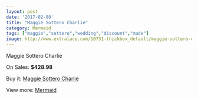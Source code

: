 ```yaml
---
layout: post
date: '2017-02-08'
title: "Maggie Sottero Charlie"
category: Mermaid
tags: ["maggie","sottero","wedding","discount","made"]
image: http://www.extralace.com/10731-thickbox_default/maggie-sottero-charlie.jpg
---
```

Maggie Sottero Charlie

On Sales: **$428.98**
<a href="https://www.extralace.com/mermaid/5057-maggie-sottero-charlie.html"><amp-img layout="responsive" width="600" height="600" src="//www.extralace.com/10731-thickbox_default/maggie-sottero-charlie.jpg" alt="Maggie Sottero Charlie 0" /></a>

Buy it: [Maggie Sottero Charlie](https://www.extralace.com/mermaid/5057-maggie-sottero-charlie.html "Maggie Sottero Charlie")

View more: [Mermaid](https://www.extralace.com/5-mermaid "Mermaid")